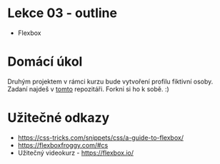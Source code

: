 # Lekce 03 - outline

- Flexbox

# Domácí úkol

Druhým projektem v rámci kurzu bude vytvoření profilu fiktivní osoby. Zadaní najdeš v [tomto](https://github.com/HTML-CSS-1-podklady/Projekt-02-profil) repozitáři. Forkni si ho k sobě. :) 

# Užitečné odkazy

- https://css-tricks.com/snippets/css/a-guide-to-flexbox/
- https://flexboxfroggy.com/#cs
- Užitečný videokurz - https://flexbox.io/
